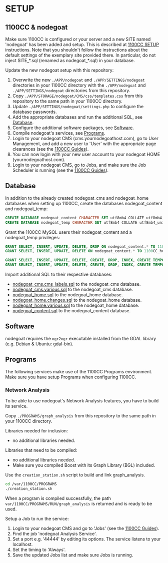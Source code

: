 # SETUP

## 1100CC & nodegoat

Make sure 1100CC is configured or your server and a new SITE named 'nodegoat' has been added and setup. This is described at [1100CC SETUP](https://github.com/LAB1100/1100CC/blob/master/SETUP.md) instructions. Note that you shouldn't follow the instructions about the default settings of the exemplary site provided there. In particular, do not inject SITE_\*.sql (renamed as nodegoat_\*.sql) in your database.

Update the new nodegoat setup with this repository:
1. Overwrite the new `./APP/nodegoat` and  `./APP/SETTINGS/nodegoat` directories in your 1100CC directory with the `./APP/nodegoat` and `./APP/SETTINGS/nodegoat` directories from this repository.
1. Copy `./APP/STORAGE/nodegoat/CMS/css/templates.css` from this repository to the same path in your 1100CC directory.
1. Update `./APP/SETTINGS/nodegoat/settings.php` to configure the database passwords.
1. Add the appropriate databases and run the additional SQL, see [Database](SETUP.md#database).
1. Configure the additional software packages, see [Software](SETUP.md#software).
1. Compile nodegoat's services, see [Programs](SETUP.md#programs).
1. Login to your nodegoat CMS (cms.yournodegoathost.com), go to User Management, and add a new user to 'User' with the appropriate page clearances (see the [1100CC Guides](https://lab1100.com/1100cc/guides#create-user)).
1. You can now login with your new user account to your nodegoat HOME (yournodegoathost.com).
1. Login to your nodegoat CMS, go to Jobs, and make sure the Job Scheduler is running (see the [1100CC Guides](https://lab1100.com/1100cc/guides#run-jobs)).

## Database

In addition to the already created nodegoat_cms and nodegoat_home databases when setting up 1100CC, create the databases nodegoat_content and nodegoat_temp:

```sql
CREATE DATABASE nodegoat_content CHARACTER SET utf8mb4 COLLATE utf8mb4_unicode_ci;
CREATE DATABASE nodegoat_temp CHARACTER SET utf8mb4 COLLATE utf8mb4_unicode_ci;
```

Grant the 1100CC MySQL users their nodegoat_content and a nodegoat_temp privileges:

```sql
GRANT SELECT, INSERT, UPDATE, DELETE, DROP ON nodegoat_content.* TO 1100CC_cms@localhost;
GRANT SELECT, INSERT, UPDATE, DELETE ON nodegoat_content.* TO 1100CC_home@localhost;

GRANT SELECT, INSERT, UPDATE, DELETE, CREATE, DROP, INDEX, CREATE TEMPORARY TABLES, EXECUTE, CREATE ROUTINE, ALTER ROUTINE ON nodegoat_temp.* TO 1100CC_cms@localhost;
GRANT SELECT, INSERT, UPDATE, DELETE, CREATE, DROP, INDEX, CREATE TEMPORARY TABLES, EXECUTE ON nodegoat_temp.* TO 1100CC_home@localhost;
```

Import additional SQL to their respective databases:
* [nodegoat_cms.cms_labels.sql](/setup/nodegoat_cms.cms_labels.sql) to the nodegoat_cms database.
* [nodegoat_cms.various.sql](/setup/nodegoat_cms.various.sql) to the nodegoat_cms database.
* [nodegoat_home.sql](/setup/nodegoat_home.sql) to the nodegoat_home database.
* [nodegoat_home.changes.sql](/setup/nodegoat_home.changes.sql) to the nodegoat_home database.
* [nodegoat_home.various.sql](/setup/nodegoat_home.various.sql) to the nodegoat_home database.
* [nodegoat_content.sql](/setup/nodegoat_content.sql) to the nodegoat_content database.

## Software

nodegoat requires the `ogr2ogr` executable installed from the GDAL library (e.g. Debian & Ubuntu: gdal-bin).

## Programs

The following services make use of the 1100CC Programs environment. Make sure you have setup Programs when configuring 1100CC.

### Network Analysis

To be able to use nodegoat's Network Analysis features, you have to build its service.

Copy `./PROGRAMS/graph_analysis` from this repository to the same path in your 1100CC directory.

Libraries needed for inclusion:
* no additional libraries needed.

Libraries that need to be compiled:
* no additional libraries needed.
* Make sure you compiled Boost with its Graph Library (BGL) included.

Use the `creation_station.sh` script to build and link graph_analysis.

```bash
cd /var/1100CC/PROGRAMS
./creation_station.sh
```

When a program is compiled successfully, the path `var/1100CC/PROGRAMS/RUN/graph_analysis` is returned and is ready to be used.

Setup a Job to run the service:
1. Login to your nodegoat CMS and go to 'Jobs' (see the [1100CC Guides](https://lab1100.com/1100cc/guides#run-jobs)).
1. Find the job 'nodegoat Analysis Service'.
1. Set a port e.g. '44444' by editing its options. The service listens to your localhost.
1. Set the timing to 'Always'.
1. Save the updated Jobs list and make sure Jobs is running.
